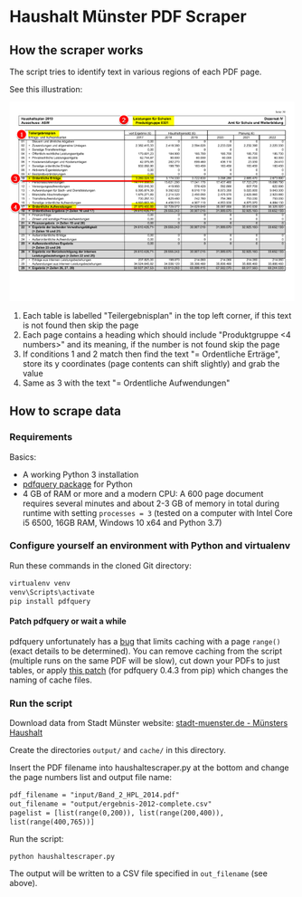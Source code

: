# Haushalt Münster PDF Scraper

## How the scraper works

The script tries to identify text in various regions of each PDF page.

See this illustration:

![example image of a table](table.png "Haushalt 2019 Band 2 - Produktgruppe 0301")

1. Each table is labelled "Teilergebnisplan" in the top left corner, if this text is not found then skip the page
2. Each page contains a heading which should include "Produktgruppe <4 numbers>" and its meaning, if the number is not found skip the page
3. If conditions 1 and 2 match then find the text "= Ordentliche Erträge", store its y coordinates (page contents can shift slightly) and grab the value
4. Same as 3 with the text "= Ordentliche Aufwendungen"

## How to scrape data

### Requirements

Basics:

- A working Python 3 installation
- [pdfquery package](https://github.com/jcushman/pdfquery) for Python
- 4 GB of RAM or more and a modern CPU: A 600 page document requires several minutes and about 2-3 GB of memory in total during runtime with setting `processes = 3` (tested on a computer with Intel Core i5 6500, 16GB RAM, Windows 10 x64 and Python 3.7)

### Configure yourself an environment with Python and virtualenv

Run these commands in the cloned Git directory:

```
virtualenv venv
venv\Scripts\activate
pip install pdfquery
```

#### Patch pdfquery or wait a while

pdfquery unfortunately has a [bug](https://github.com/jcushman/pdfquery/issues/67) that limits caching with a page `range()` (exact details to be determined). You can remove caching from the script (multiple runs on the same PDF will be slow), cut down your PDFs to just tables, or apply [this patch](pdfquery.patch) (for pdfquery 0.4.3 from pip) which changes the naming of cache files.

### Run the script

Download data from Stadt Münster website: [stadt-muenster.de - Münsters Haushalt](https://www.stadt-muenster.de/finanzen/muensters-haushalt/der-haushaltsplan.html)

Create the directories `output/` and `cache/` in this directory.

Insert the PDF filename into haushaltescraper.py at the bottom and change the page numbers list and output file name:

```
pdf_filename = "input/Band_2_HPL_2014.pdf"
out_filename = "output/ergebnis-2012-complete.csv"
pagelist = [list(range(0,200)), list(range(200,400)), list(range(400,765))]
```

Run the script:

```
python haushaltescraper.py
```

The output will be written to a CSV file specified in `out_filename` (see above).
